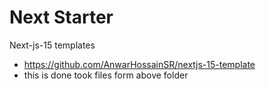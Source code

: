 # Next Starter

Next-js-15 templates 
- https://github.com/AnwarHossainSR/nextjs-15-template
- this is done took files form above folder
